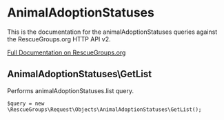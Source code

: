 # AnimalAdoptionStatuses

This is the documentation for the animalAdoptionStatuses queries against the RescueGroups.org HTTP API v2.

[Full Documentation on RescueGroups.org](https://userguide.rescuegroups.org/display/APIDG/Object+definitions#Objectdefinitions-animalAdoptionStatuses)

## AnimalAdoptionStatuses\GetList

Performs animalAdoptionStatuses.list query.

    $query = new \RescueGroups\Request\Objects\AnimalAdoptionStatuses\GetList();





